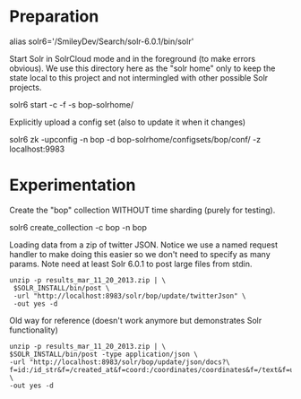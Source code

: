 # Preparation

  alias solr6='/SmileyDev/Search/solr-6.0.1/bin/solr'

Start Solr in SolrCloud mode and in the foreground (to make errors obvious).
We use this directory here as the "solr home" only to keep the state local
to this project and not intermingled with other possible Solr projects.
  
  solr6 start -c -f -s bop-solrhome/

Explicitly upload a config set (also to update it when it changes)

  solr6 zk -upconfig -n bop -d bop-solrhome/configsets/bop/conf/ -z localhost:9983
  
# Experimentation

Create the "bop" collection WITHOUT time sharding (purely for testing).

  solr6 create_collection -c bop -n bop

Loading data from a zip of twitter JSON.  Notice we use a named request
handler to make doing this easier so we don't need to specify as many
params.  Note need at least Solr 6.0.1 to post large files from stdin.

```
unzip -p results_mar_11_20_2013.zip | \
 $SOLR_INSTALL/bin/post \
 -url "http://localhost:8983/solr/bop/update/twitterJson" \
 -out yes -d
```

Old way for reference (doesn't work anymore but demonstrates Solr functionality)

```
unzip -p results_mar_11_20_2013.zip | \
$SOLR_INSTALL/bin/post -type application/json \
-url "http://localhost:8983/solr/bop/update/json/docs?\
f=id:/id_str&f=/created_at&f=coord:/coordinates/coordinates&f=/text&f=user_name:/user/name" \
-out yes -d
```